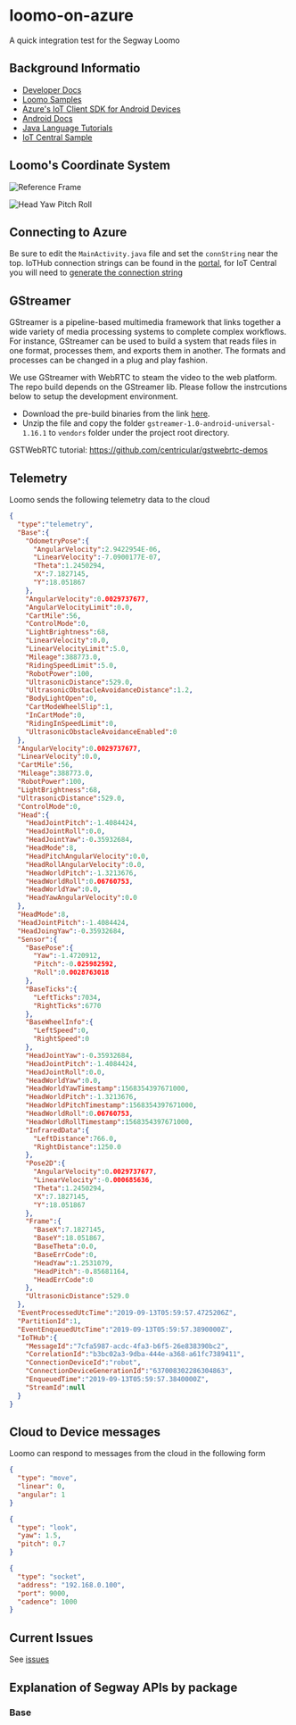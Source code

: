 # loomo-on-azure
A quick integration test for the Segway Loomo

## Background Informatio

- [Developer Docs](https://developer.segwayrobotics.com/developer/documents/segway-robots-sdk.html)
- [Loomo Samples](https://github.com/SegwayRoboticsSamples/)
- [Azure's IoT Client SDK for Android Devices](https://github.com/Azure/azure-iot-sdk-java/blob/master/doc/java-devbox-setup.md#building-for-android-device)
- [Android Docs](https://developer.android.com/training/basics/firstapp/)
- [Java Language Tutorials](https://docs.oracle.com/javase/tutorial/java/TOC.html)
- [IoT Central Sample](https://docs.microsoft.com/en-us/azure/iot-central/howto-connect-nodejs#add-a-real-device)

## Loomo's Coordinate System

![Reference Frame](docs/robot-reference-frame.jpg)

![Head Yaw Pitch Roll](docs/head-yaw-pitch-angle-range.jpg)

## Connecting to Azure

Be sure to edit the ```MainActivity.java``` file and set the ```connString``` near the top. IoTHub connection strings can be found in the [portal](https://portal.azure.com), for IoT Central you will need to [generate the connection string](https://docs.microsoft.com/en-us/azure/iot-central/tutorial-add-device#generate-the-connection-string)

## GStreamer

GStreamer is a pipeline-based multimedia framework that links together a wide variety of media processing systems to complete complex workflows. For instance, GStreamer can be used to build a system that reads files in one format, processes them, and exports them in another. The formats and processes can be changed in a plug and play fashion.

We use GStreamer with WebRTC to steam the video to the web platform. The repo build depends on the GStreamer lib. Please follow the instrcutions below to setup the development environment.

- Download the pre-build binaries from the link [here](https://gstreamer.freedesktop.org/data/pkg/android/1.16.1/gstreamer-1.0-android-universal-1.16.1.tar.xz).
- Unzip the file and copy the folder `gstreamer-1.0-android-universal-1.16.1` to `vendors` folder under the project root directory.

GSTWebRTC tutorial: https://github.com/centricular/gstwebrtc-demos

## Telemetry

Loomo sends the following telemetry data to the cloud

```json
{
  "type":"telemetry",
  "Base":{
    "OdometryPose":{
      "AngularVelocity":2.9422954E-06,
      "LinearVelocity":-7.0900177E-07,
      "Theta":1.2450294,
      "X":7.1827145,
      "Y":18.051867
    },
    "AngularVelocity":0.0029737677,
    "AngularVelocityLimit":0.0,
    "CartMile":56,
    "ControlMode":0,
    "LightBrightness":68,
    "LinearVelocity":0.0,
    "LinearVelocityLimit":5.0,
    "Mileage":388773.0,
    "RidingSpeedLimit":5.0,
    "RobotPower":100,
    "UltrasonicDistance":529.0,
    "UltrasonicObstacleAvoidanceDistance":1.2,
    "BodyLightOpen":0,
    "CartModeWheelSlip":1,
    "InCartMode":0,
    "RidingInSpeedLimit":0,
    "UltrasonicObstacleAvoidanceEnabled":0
  },
  "AngularVelocity":0.0029737677,
  "LinearVelocity":0.0,
  "CartMile":56,
  "Mileage":388773.0,
  "RobotPower":100,
  "LightBrightness":68,
  "UltrasonicDistance":529.0,
  "ControlMode":0,
  "Head":{
    "HeadJointPitch":-1.4084424,
    "HeadJointRoll":0.0,
    "HeadJointYaw":-0.35932684,
    "HeadMode":8,
    "HeadPitchAngularVelocity":0.0,
    "HeadRollAngularVelocity":0.0,
    "HeadWorldPitch":-1.3213676,
    "HeadWorldRoll":0.06760753,
    "HeadWorldYaw":0.0,
    "HeadYawAngularVelocity":0.0
  },
  "HeadMode":8,
  "HeadJointPitch":-1.4084424,
  "HeadJoingYaw":-0.35932684,
  "Sensor":{
    "BasePose":{
      "Yaw":-1.4720912,
      "Pitch":-0.025982592,
      "Roll":0.0028763018
    },
    "BaseTicks":{
      "LeftTicks":7034,
      "RightTicks":6770
    },
    "BaseWheelInfo":{
      "LeftSpeed":0,
      "RightSpeed":0
    },
    "HeadJointYaw":-0.35932684,
    "HeadJointPitch":-1.4084424,
    "HeadJointRoll":0.0,
    "HeadWorldYaw":0.0,
    "HeadWorldYawTimestamp":1568354397671000,
    "HeadWorldPitch":-1.3213676,
    "HeadWorldPitchTimestamp":1568354397671000,
    "HeadWorldRoll":0.06760753,
    "HeadWorldRollTimestamp":1568354397671000,
    "InfraredData":{
      "LeftDistance":766.0,
      "RightDistance":1250.0
    },
    "Pose2D":{
      "AngularVelocity":0.0029737677,
      "LinearVelocity":-0.000685636,
      "Theta":1.2450294,
      "X":7.1827145,
      "Y":18.051867
    },
    "Frame":{
      "BaseX":7.1827145,
      "BaseY":18.051867,
      "BaseTheta":0.0,
      "BaseErrCode":0,
      "HeadYaw":1.2531079,
      "HeadPitch":-0.85681164,
      "HeadErrCode":0
    },
    "UltrasonicDistance":529.0
  },
  "EventProcessedUtcTime":"2019-09-13T05:59:57.4725206Z",
  "PartitionId":1,
  "EventEnqueuedUtcTime":"2019-09-13T05:59:57.3890000Z",
  "IoTHub":{
    "MessageId":"7cfa5987-acdc-4fa3-b6f5-26e838390bc2",
    "CorrelationId":"b3bc02a3-9dba-444e-a368-a61fc7389411",
    "ConnectionDeviceId":"robot",
    "ConnectionDeviceGenerationId":"637008302286304863",
    "EnqueuedTime":"2019-09-13T05:59:57.3840000Z",
    "StreamId":null
  }
}
```

## Cloud to Device messages

Loomo can respond to messages from the cloud in the following form

```json
{
  "type": "move", 
  "linear": 0, 
  "angular": 1
}

{
  "type": "look",
  "yaw": 1.5,
  "pitch": 0.7
}

{
  "type": "socket",
  "address": "192.168.0.100",
  "port": 9000,
  "cadence": 1000
}
```

## Current Issues

See [issues](https://github.com/seank-com/loomo-on-azure/issues)

## Explanation of Segway APIs by package

### Base

